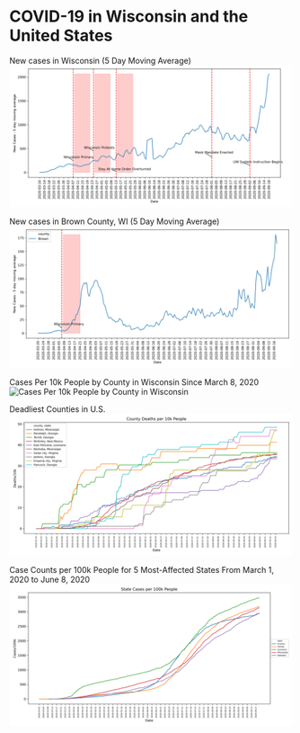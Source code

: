 # COVID-19 in Wisconsin and the United States

New cases in Wisconsin (5 Day Moving Average)
![Wisconsin Election](../plots/consequences.png)

New cases in Brown County, WI (5 Day Moving Average)
![Brown County Election](../plots/consequences_brown.png)

Cases Per 10k People by County in Wisconsin Since March 8, 2020
![Cases Per 10k People by County in Wisconsin](../plots/wisconsin_new_cases.gif)

Deadliest Counties in U.S.
![Deadliest Counties](../plots/deadly_counties.png)

Case Counts per 100k People for 5 Most-Affected States From March 1, 2020 to June 8, 2020
![Case Counts for 5 Most-Affected States From March 1, 2020 to June 8, 2020](../plots/plot.png)
